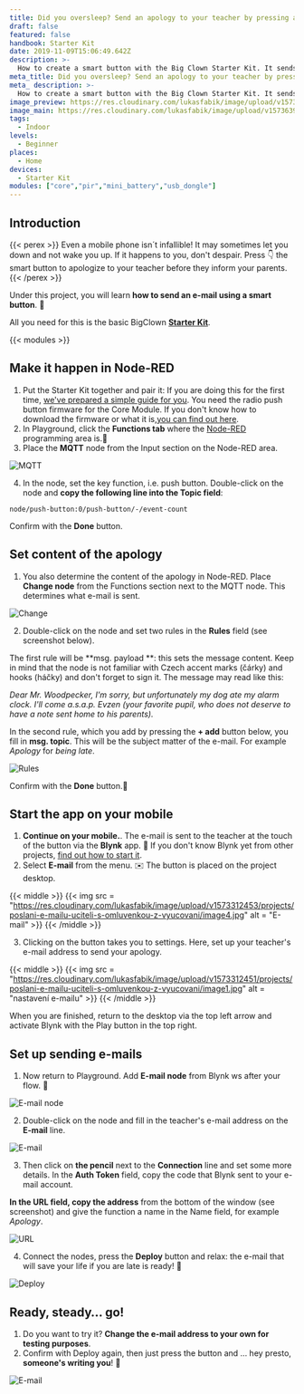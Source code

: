 ```yaml
---
title: Did you oversleep? Send an apology to your teacher by pressing a smart button
draft: false
featured: false
handbook: Starter Kit
date: 2019-11-09T15:06:49.642Z
description: >-
  How to create a smart button with the Big Clown Starter Kit. It sends an apology to your teacher if your alarm clock lets you down.
meta_title: Did you oversleep? Send an apology to your teacher by pressing the button
meta_ description: >-
  How to create a smart button with the Big Clown Starter Kit. It sends an apology to your teacher if your alarm clock lets you down.
image_preview: https://res.cloudinary.com/lukasfabik/image/upload/v1573639907/projects/poslani-e-mailu-uciteli-s-omluvenkou-z-vyucovani/Nocni-lampa.jpg
image_main: https://res.cloudinary.com/lukasfabik/image/upload/v1573639907/projects/poslani-e-mailu-uciteli-s-omluvenkou-z-vyucovani/Nocni-lampa.jpg
tags:
  - Indoor
levels:
  - Beginner
places:
  - Home
devices:
  - Starter Kit
modules: ["core","pir","mini_battery","usb_dongle"]
---
```

## Introduction

{{< perex >}} Even a mobile phone isn´t infallible! It may sometimes let you down and not wake you up. If it happens to you, don't despair. Press 👇 the smart button to apologize to your teacher before they inform your parents. {{< /perex >}}

Under this project, you will learn **how to send an e-mail using a smart button**. 📩

All you need for this is the basic BigClown [**Starter Kit**](https://shop.bigclown.com/starter-kit/).

{{< modules >}}

## Make it happen in Node-RED

1. Put the Starter Kit together and pair it: If you are doing this for the first time, [we've prepared a simple guide for you](/cs/handbook/). You need the radio push button firmware for the Core Module. If you don't know how to download the firmware or what it is,[you can find out here](/cs/academy/jak-nahrat-firmware/).
2. In Playground, click the **Functions tab** where the [Node-RED](/cs/academy/co-je-node-red/) programming area is.🤖
3. Place the **MQTT** node from the Input section on the Node-RED area.

![MQTT](https://res.cloudinary.com/lukasfabik/image/upload/v1573312451/projects/poslani-e-mailu-uciteli-s-omluvenkou-z-vyucovani/image6.png)

4. In the node, set the key function, i.e. push button. Double-click on the node and **copy the following line into the Topic field**:


```
node/push-button:0/push-button/-/event-count
```

Confirm with the **Done** button.

## Set content of the apology

1. You also determine the content of the apology in Node-RED. Place **Change node** from the Functions section next to the MQTT node. This determines what e-mail is sent.

![Change](https://res.cloudinary.com/lukasfabik/image/upload/v1573312451/projects/poslani-e-mailu-uciteli-s-omluvenkou-z-vyucovani/image5.png)

2. Double-click on the node and set two rules in the **Rules** field (see screenshot below).

The first rule will be **msg. payload **: this sets the message content. Keep in mind that the node is not familiar with Czech accent marks (čárky) and hooks (háčky) and don't forget to sign it. The message may read like this:

_Dear Mr. Woodpecker, I'm sorry, but unfortunately my dog ate my alarm clock. I'll come a.s.a.p. Evzen (your favorite pupil, who does not deserve to have a note sent home to his parents)._

In the second rule, which you add by pressing the **\+ add** button below, you fill in **msg. topic**. This will be the subject matter of the e-mail. For example _Apology_ for _being late_.

![Rules](https://res.cloudinary.com/lukasfabik/image/upload/v1573312453/projects/poslani-e-mailu-uciteli-s-omluvenkou-z-vyucovani/image11.png)

Confirm with the **Done** button.👏

## Start the app on your mobile

1. **Continue on your mobile.**. The e-mail is sent to the teacher at the touch of the button via the **Blynk** app. 📱 If you don't know Blynk yet from other projects, [ find out how to start it](https://www.bigclown.com/cs/academy/jak-pripojit-blynk/).
2. Select **E-mail** from the menu. ✉️ The button is placed on the project desktop.

{{< middle >}} {{< img src = "https://res.cloudinary.com/lukasfabik/image/upload/v1573312453/projects/poslani-e-mailu-uciteli-s-omluvenkou-z-vyucovani/image4.jpg" alt = "E-mail" >}} {{< /middle >}}

3. Clicking on the button takes you to settings. Here, set up your teacher's e-mail address to send your apology.

{{< middle >}} {{< img src = "https://res.cloudinary.com/lukasfabik/image/upload/v1573312451/projects/poslani-e-mailu-uciteli-s-omluvenkou-z-vyucovani/image1.jpg" alt = "nastavení e-mailu" >}} {{< /middle >}}

When you are finished, return to the desktop via the top left arrow and activate Blynk with the Play button in the top right.

## Set up sending e-mails

1. Now return to Playground. Add **E-mail node** from Blynk ws after your flow. 📮

![E-mail node](https://res.cloudinary.com/lukasfabik/image/upload/v1573312453/projects/poslani-e-mailu-uciteli-s-omluvenkou-z-vyucovani/image9.png)

2. Double-click on the node and fill in the teacher's e-mail address on the **E-mail** line.

![E-mail](https://res.cloudinary.com/lukasfabik/image/upload/v1573312453/projects/poslani-e-mailu-uciteli-s-omluvenkou-z-vyucovani/image8.png)

3. Then click on **the pencil** next to the **Connection** line and set some more details. In the **Auth Token** field, copy the code that Blynk sent to your e-mail account.

**In the URL field, copy the address** from the bottom of the window (see screenshot) and give the function a name in the Name field, for example _Apology_.

![URL](https://res.cloudinary.com/lukasfabik/image/upload/v1573312452/projects/poslani-e-mailu-uciteli-s-omluvenkou-z-vyucovani/image7.png)

4. Connect the nodes, press the **Deploy** button and relax: the e-mail that will save your life if you are late is ready! 🙏

![Deploy](https://res.cloudinary.com/lukasfabik/image/upload/v1573312452/projects/poslani-e-mailu-uciteli-s-omluvenkou-z-vyucovani/image2.png)

## Ready, steady… go!

1. Do you want to try it? **Change the e-mail address to your own for testing purposes**.
2. Confirm with Deploy again, then just press the button and ... hey presto, **someone's writing you**! 💌

![E-mail](https://res.cloudinary.com/lukasfabik/image/upload/v1573312452/projects/poslani-e-mailu-uciteli-s-omluvenkou-z-vyucovani/image10.png)
